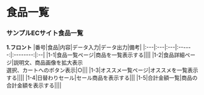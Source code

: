 # 食品一覧
### サンプルECサイト食品一覧
**1.フロント**
|番号|食品|内容|データ入力|データ出力|備考|
|:---|:---|:---|:------:|:--------:|:--|
|1-1|食品一覧ページ|商品を一覧表示する||||
|1-2|食品詳細ページ|説明文、商品画像を拡大表示<br>選択、カートへのボタン表示|○|||
|1-3|オススメ一覧ページ|オススメを一覧表示する||||
|1-4|日替わりセール|セール商品を表示する|||
|1-5|合計金額一覧|商品の合計金額を表示する||||
